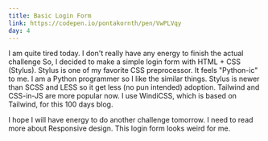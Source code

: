 ```yaml
---
title: Basic Login Form
link: https://codepen.io/pontakornth/pen/VwPLVqy
day: 4
---
```

I am quite tired today. I don't really have any energy to finish the actual challenge
So, I decided to make a simple login form with HTML + CSS (Stylus). Stylus is one of my
favorite CSS preprocessor. It feels "Python-ic" to me. I am a Python programmer so I like
the similar things. Stylus is newer than SCSS and LESS so it get less (no pun intended) adoption.
Tailwind and CSS-in-JS are more popular now. I use WindiCSS, which is based on Tailwind, for this 100 days blog.


I hope I will have energy to do another challenge tomorrow. I need to read more about Responsive design. This login form looks weird for me.
